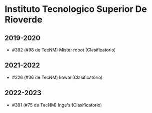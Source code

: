 # Instituto Tecnologico Superior De Rioverde

## 2019-2020

- #382 (#98 de TecNM) Mister robot (Clasificatorio)

## 2021-2022

- #226 (#36 de TecNM) kawai (Clasificatorio)

## 2022-2023

- #381 (#75 de TecNM) Inge's (Clasificatorio)


